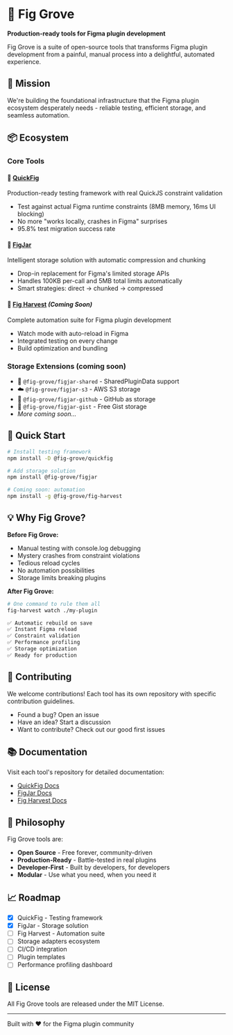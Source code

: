 # 🌳 Fig Grove

**Production-ready tools for Figma plugin development**

Fig Grove is a suite of open-source tools that transforms Figma plugin development from a painful, manual process into a delightful, automated experience.

## 🎯 Mission

We're building the foundational infrastructure that the Figma plugin ecosystem desperately needs - reliable testing, efficient storage, and seamless automation.

## 📦 Ecosystem

### Core Tools

#### 🧪 [QuickFig](https://github.com/Fig-Grove/quickfig)
Production-ready testing framework with real QuickJS constraint validation
- Test against actual Figma runtime constraints (8MB memory, 16ms UI blocking)
- No more "works locally, crashes in Figma" surprises
- 95.8% test migration success rate

#### 🏺 [FigJar](https://github.com/Fig-Grove/figjar)
Intelligent storage solution with automatic compression and chunking
- Drop-in replacement for Figma's limited storage APIs
- Handles 100KB per-call and 5MB total limits automatically
- Smart strategies: direct → chunked → compressed

#### 🌾 [Fig Harvest](https://github.com/Fig-Grove/fig-harvest) *(Coming Soon)*
Complete automation suite for Figma plugin development
- Watch mode with auto-reload in Figma
- Integrated testing on every change
- Build optimization and bundling

### Storage Extensions (coming soon)

- 📁 `@fig-grove/figjar-shared` - SharedPluginData support
- ☁️ `@fig-grove/figjar-s3` - AWS S3 storage
- 🐙 `@fig-grove/figjar-github` - GitHub as storage
- 📝 `@fig-grove/figjar-gist` - Free Gist storage
- *More coming soon...*

## 🚀 Quick Start

```bash
# Install testing framework
npm install -D @fig-grove/quickfig

# Add storage solution
npm install @fig-grove/figjar

# Coming soon: automation
npm install -g @fig-grove/fig-harvest
```

## 💡 Why Fig Grove?

**Before Fig Grove:**
- Manual testing with console.log debugging
- Mystery crashes from constraint violations
- Tedious reload cycles
- No automation possibilities
- Storage limits breaking plugins

**After Fig Grove:**
```bash
# One command to rule them all
fig-harvest watch ./my-plugin

✅ Automatic rebuild on save
✅ Instant Figma reload
✅ Constraint validation
✅ Performance profiling
✅ Storage optimization
✅ Ready for production
```

## 🤝 Contributing

We welcome contributions! Each tool has its own repository with specific contribution guidelines. 

- Found a bug? Open an issue
- Have an idea? Start a discussion
- Want to contribute? Check out our good first issues

## 📚 Documentation

Visit each tool's repository for detailed documentation:
- [QuickFig Docs](https://github.com/Fig-Grove/quickfig#readme)
- [FigJar Docs](https://github.com/Fig-Grove/figjar#readme)
- [Fig Harvest Docs](https://github.com/Fig-Grove/fig-harvest#readme)

## 🌱 Philosophy

Fig Grove tools are:
- **Open Source** - Free forever, community-driven
- **Production-Ready** - Battle-tested in real plugins
- **Developer-First** - Built by developers, for developers
- **Modular** - Use what you need, when you need it

## 📈 Roadmap

- [x] QuickFig - Testing framework
- [x] FigJar - Storage solution
- [ ] Fig Harvest - Automation suite
- [ ] Storage adapters ecosystem
- [ ] CI/CD integration
- [ ] Plugin templates
- [ ] Performance profiling dashboard

## 📄 License

All Fig Grove tools are released under the MIT License.

---

Built with ❤️ for the Figma plugin community
